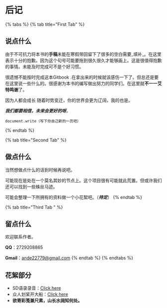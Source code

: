 # 后记

{% tabs %}
{% tab title="First Tab" %}
## 说点什么

由于不可抗力将本书的**手稿**未能在寒假带回留下了很多的空白需要_填补_。在这里表示十分的抱歉。因为这个句号可能要拖到很久很久才能够画上。这是很值得抱歉的事情。未能及时完成可不是个好习惯。

很遗憾不能按时完成这本Gitbook .在拿出来的时候就该感伤一下了。但总还是要在这里说一些什么的。很感谢为本书的编写做出努力的同学们。在这里就**不一一艾特鸣谢**了。

因为人都会成长 随着时势变迁，你的世界会更为辽阔，我的也是。

_**我们都要相信，未来会更好的呀**。_

```text
document.write（写下你自己新的一页吧）
```
{% endtab %}

{% tab title="Second Tab" %}
## 做点什么

当然想做点什么的话到时候再说吧。

可能现在是处在一个莫名其妙的节点上。这个项目很有可能就此荒置。但或许我们还可以找到一些蛛丝马迹。

可能会整理一下所拥有的资料做一个小花絮吧。（_**待定**_）
{% endtab %}

{% tab title="Third Tab " %}
## 留点什么

欢迎联系作者。

**QQ**：2729208865

**Gmail**：ande22779@gmail.com
{% endtab %}
{% endtabs %}
## 花絮部分
- SD语录录音：<a href="/resources/刘缺德语录.mp3">Click here</a>
- 众人划桨开大船：<a href="/resources/众人划桨开大船_剪辑版.mp3">Click here</a>
- **欲寄彩笺兼尺素，山长水阔知何处。**





